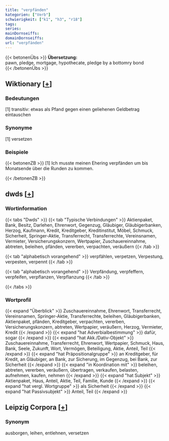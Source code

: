 ```yaml
---
title: "verpfänden"
kategorien: ["Verb"]
schwierigkeit: ["k1", "h3", "r18"]
tags:
series:
mainDornseiffs:
domainDornseiffs:
url: "verpfänden"
---
```


{{< betonenÜbs >}}
**Übersetzung:**  
pawn, pledge, mortgage, hypothecate, pledge by a bottomry bond  
{{< /betonenÜbs >}}

## Wiktionary [[+](https://de.wiktionary.org/wiki/verpfänden)]

### Bedeutungen
[1] transitiv: etwas als Pfand gegen einen geliehenen Geldbetrag eintauschen  

### Synonyme
[1] versetzen  

### Beispiele
{{< betonenZB >}}
[1] Ich musste meinen Ehering verpfänden um bis Monatsende über die Runden zu kommen.  

{{< /betonenZB >}}


## dwds [[+](https://www.dwds.de/wb/verpfänden)]

### Wortinformation
{{< tabs "Dwds" >}}
{{< tab "Typische Verbindungen" >}}
Aktienpaket, Bank, Besitz, Darlehen, Ehrenwort, Gegenzug, Gläubiger, Gläubigerbanken, Herzog, Kaufmann, Kredit, Kreditgeber, Kreditinstitut, Möbel, Schmuck, Sicherheit, Springer-Aktie, Transferrecht, Transferrechte, Vereinsnamen, Vermieter, Versicherungskonzern, Wertpapier, Zuschauereinnahme, abtreten, beleihen, pfänden, vererben, verpachten, veräußern
{{< /tab >}}

{{< tab "alphabetisch vorangehend" >}}
verpfählen, verpetzen, Verpestung, verpesten, verpennt
{{< /tab >}}

{{< tab "alphabetisch vorangehend" >}}
Verpfändung, verpfeffern, verpfeifen, verpflanzen, Verpflanzung
{{< /tab >}}

{{< /tabs >}}

### Wortprofil
{{< expand "Überblick" >}} Zuschauereinnahme, Ehrenwort, Transferrecht, Vereinsnamen, Springer-Aktie, Transferrechte, beleihen, Gläubigerbanken, Aktienpaket, pfänden, Kreditgeber, verpachten, vererben, Versicherungskonzern, abtreten, Wertpapier, veräußern, Herzog, Vermieter, Kredit {{< /expand >}}
{{< expand "hat Adverbialbestimmung" >}} dafür, sogar {{< /expand >}}
{{< expand "hat Akk./Dativ-Objekt" >}} Zuschauereinnahme, Transferrecht, Ehrenwort, Wertpapier, Schmuck, Haus, Bank, Seele, Zukunft, Wort, Vermögen, Beteiligung, Aktie, Anteil, Teil {{< /expand >}}
{{< expand "hat Präpositionalgruppe" >}} an Kreditgeber, für Kredit, an Gläubiger, an Bank, zur Sicherung, im Gegenzug, bei Bank, zur Sicherheit {{< /expand >}}
{{< expand "in Koordination mit" >}} beleihen, abtreten, vererben, veräußern, übertragen, verkaufen, belasten, aufnehmen, kaufen, nehmen {{< /expand >}}
{{< expand "hat Subjekt" >}} Aktienpaket, Haus, Anteil, Aktie, Teil, Familie, Kunde {{< /expand >}}
{{< expand "hat vergl. Wortgruppe" >}} als Sicherheit {{< /expand >}}
{{< expand "hat Passivsubjekt" >}} Anteil, Teil {{< /expand >}}

## Leipzig Corpora [[+](https://corpora.uni-leipzig.de/en/res?word=verpfänden&corpusId=deu_newscrawl-public_2018)]


### Synonym
ausborgen, leihen, entlehnen, versetzen

